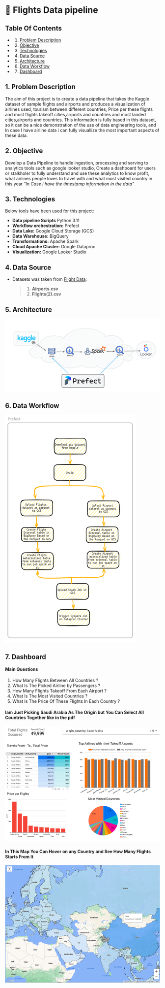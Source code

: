 # :flight_arrival: Flights Data pipeline

## Table Of Contents

- 1. [Problem Description](#1-Problem-Description)
- 2. [Objective](#2-Objective)
- 3. [Technologies](#3-Technologies)
- 4. [Data Source](#4-Data-Source)
- 5. [Architecture](#5-Architecture)
- 6. [Data Workflow](#6-Data-Workflow)
- 7. [Dashboard](#7-Dashboard)
 

## 1. Problem Description

The aim of this project is to create a data pipeline that takes the Kaggle dataset of sample flights and airports and produces a visualization of airlines used, tourism between different countries, Price per these flights and most flights takeoff cities,airports and countries and most landed cities,airports and countries. This information is fully based in this dataset, so it can be a nice demonstration of the use of data engineering tools, and In case I have airline data i can fully visuallize the most important aspects of these data.

## 2. Objective
Develop a Data Pipeline to handle ingestion, processing and serving to analytics tools such as google looker studio, Create a dashboard for users or stalkholer to fully understand and use these analytics to know profit, what airlines people loves to travel with and what most visited country in this year *"In Case i have the timestamp information in the data"*

## 3. Technologies
Below tools have been used for this project:
- **Data pipeline Scripts** Python 3.11
- **Workflow orchestration:** Prefect
- **Data Lake:** Google Cloud Storage (GCS)
- **Data Warehouse:** BigQuery
- **Transformations:** Apache Spark
- **Cloud Apache Cluster:** Google Dataproc
- **Visualization:** Google Looker Studio
  
## 4. Data Source
- Datasets was taken from [Flight Data](https://www.kaggle.com/datasets/salikhussaini49/flight-data/data):
  >1. **Airports.csv**
  >2. **Flights(2).csv**

## 5. Architecture
![Alt text](images/architecture.png)

## 6. Data Workflow
![Alt text](images/Prefect.png)

## 7. Dashboard
#### Main Questions
1. How Many Flights Between All Countries ?
2. What Is The Picked Airline by Passengers ?
3. How Many Flights Takeoff From Each Airport ?   
4. What Is The Most Visited Countries ?
5. What Is The Price Of These Flights In Each Country ?

#### Iam Just Picking Saudi Arabia As The Origin but You Can Select All Countries Together like in the pdf
![image](images/dashboard_1.png)

#### In This Map You Can Hover on any Country and See How Many Flights Starts From It
![image](images/dashboard_2.png)
